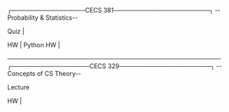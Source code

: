 ╭─────────────────CECS 381──────────────────────╮
         --Probability & Statistics--

Quiz |

HW | 
Python HW |










─────────────────────────────────────────────────
╭──────────────────CECS 329─────────────────────╮
          --Concepts of CS Theory--

Lecture

HW | 


